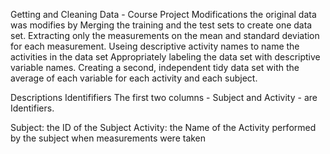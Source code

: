 Getting and Cleaning Data - Course Project
Modifications
the original data was modifies by
Merging the training and the test sets to create one data set.
Extracting only the measurements on the mean and standard deviation for each measurement.
Useing descriptive activity names to name the activities in the data set
Appropriately labeling the data set with descriptive variable names.
Creating a second, independent tidy data set with the average of each variable for each activity and each subject.

Descriptions
Identififiers
The first two columns - Subject and Activity - are Identifiers.

Subject: the ID of the Subject
Activity: the Name of the Activity performed by the subject when measurements were taken
